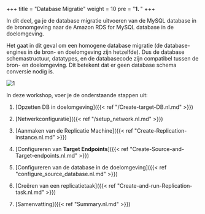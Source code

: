 +++
title = "Database Migratie"
weight = 10
pre = "<b>1. </b>"
+++

In dit deel, ga je de database migratie uitvoeren van de MySQL database in de bronomgeving naar de Amazon RDS for MySQL database in de doelomgeving.

Het gaat in dit geval om een homogene database migratie (de database-engines in de bron- en doelomgeving zijn hetzelfde). Dus de database schemastructuur, datatypes, en de databasecode zijn compatibel tussen de bron- en doelomgeving. Dit betekent dat er geen database schema conversie nodig is.

![1](/db-mig/DMS-overview.png)

In deze workshop, voer je de onderstaande stappen uit:

1. [Opzetten DB in doelomgeving]({{< ref "/Create-target-DB.nl.md" >}})

2. [Netwerkconfiguratie]({{< ref "/setup_network.nl.md" >}})

2. [Aanmaken van de Replicatie Machine]({{< ref "Create-Replication-instance.nl.md" >}})

3. [Configureren van **Target Endpoints**]({{< ref "Create-Source-and-Target-endpoints.nl.md" >}})

4. [Configureren van de database in de doelomgeving]({{< ref "configure_source_database.nl.md" >}})

4. [Creëren van een replicatietaak]({{< ref "Create-and-run-Replication-task.nl.md" >}})

5. [Samenvatting]({{< ref "Summary.nl.md" >}})
